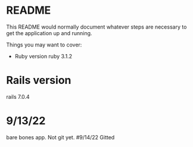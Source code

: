 # README

This README would normally document whatever steps are necessary to get the
application up and running.

Things you may want to cover:

* Ruby version
ruby 3.1.2
# Rails version
rails 7.0.4
# 9/13/22
bare bones app.
Not git yet.
#9/14/22
Gitted
